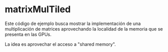# matrixMulTiled

Este código de ejemplo busca mostrar la implementación de una multiplicación de matrices aprovechando la localidad de la memoria que se presenta en las GPUs. 

La idea es aprovechar el acceso a "shared memory".

